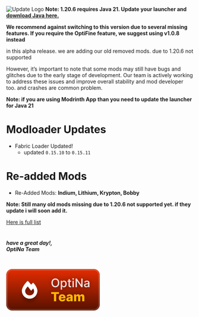 ![Update Logo](https://github.com/NotAGanesh/OptiNa-Reborn/blob/main/update_banners/hotfix_changelog_banner.png?raw=true)
**Note: 1.20.6 requires Java 21. Update your launcher and [download Java here.](https://www.oracle.com/in/java/technologies/downloads/)**

**We recommend against switching to this version due to several missing features. If you require the OptiFine feature, we suggest using v1.0.8 instead**

in this alpha release. we are adding our old removed mods. due to 1.20.6 not supported

However, it’s important to note that some mods may still have bugs and glitches due to the early stage of development. Our team is actively working to address these issues and improve overall stability and mod developer too. and crashes are common problem.


**Note: if you are using Modrinth App than you need to update the launcher for Java 21**
# Modloader Updates
- Fabric Loader Updated!
    - updated `0.15.10` to `0.15.11`
# Re-added Mods
- Re-Added Mods: **Indium, Lithium, Krypton, Bobby**


**Note: Still many old mods missing due to 1.20.6 not supported yet. if they update i will soon add it.**

[Here is full list](https://github.com/NotAGanesh/OptiNa-Reborn/blob/modpack-list/outdated-mods.md)
 #

***have a great day!,*** <br>
***OptiNa Team***

<br>

![OptiNa Team](https://raw.githubusercontent.com/NotAGanesh/OptiNa-Team/c834c07242f36d99bc07b4e6b1219cd71d7470e0/badges/cozy.svg)
